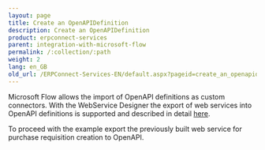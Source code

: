 ```yaml
---
layout: page
title: Create an OpenAPIDefinition
description: Create an OpenAPIDefinition
product: erpconnect-services
parent: integration-with-microsoft-flow
permalink: /:collection/:path
weight: 2
lang: en_GB
old_url: /ERPConnect-Services-EN/default.aspx?pageid=create_an_openapidefinition
---
```


Microsoft Flow allows the import of OpenAPI definitions as custom connectors. With the WebService Designer the export of web services into OpenAPI definitions is supported and described in detail [here](). 

To proceed with the example export the previously built web service for purchase requisition creation to OpenAPI.   
